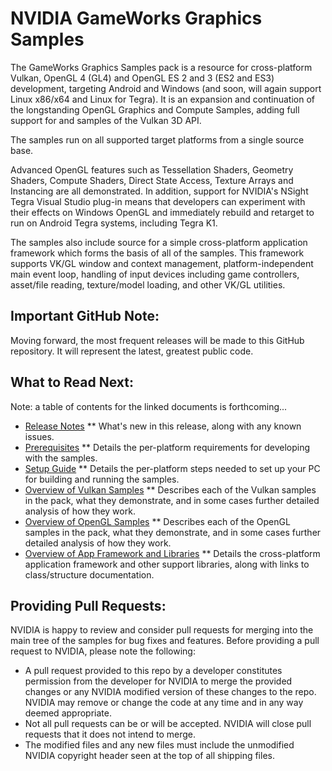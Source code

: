 NVIDIA GameWorks Graphics Samples
====================================================

The GameWorks Graphics Samples pack is a resource for cross-platform Vulkan, OpenGL 4 (GL4) and OpenGL ES 2 and 3 (ES2 and ES3) development, targeting Android and Windows (and soon, will again support Linux x86/x64 and Linux for Tegra).  It is an expansion and continuation of the longstanding OpenGL Graphics and Compute Samples, adding full support for and samples of the Vulkan 3D API.

The samples run on all supported target platforms from a single source base.

Advanced OpenGL features such as Tessellation Shaders, Geometry Shaders, Compute Shaders, Direct State Access, Texture Arrays and Instancing are all demonstrated.  In addition, support for NVIDIA's NSight Tegra Visual Studio plug-in means that developers can experiment with their effects on Windows OpenGL and immediately rebuild and retarget to run on Android Tegra systems, including Tegra K1.

The samples also include source for a simple cross-platform application framework which forms the basis of all of the samples.  This framework supports VK/GL window and context management, platform-independent main event loop, handling of input devices including game controllers, asset/file reading, texture/model loading, and other VK/GL utilities.

Important GitHub Note:
----------------------

Moving forward, the most frequent releases will be made to this GitHub repository.  It will represent the latest, greatest public code.

What to Read Next:
------------------

Note: a table of contents for the linked documents is forthcoming...

* [Release Notes](http://nvidiagameworks.github.io/GraphicsSamples/gfx_release.htm)
** What's new in this release, along with any known issues.
* [Prerequisites](http://nvidiagameworks.github.io/GraphicsSamples/gfx_prereq.htm)
** Details the per-platform requirements for developing with the samples.
* [Setup Guide](http://nvidiagameworks.github.io/GraphicsSamples/gfx_setup.htm)
** Details the per-platform steps needed to set up your PC for building and running the samples.
* [Overview of Vulkan Samples](http://nvidiagameworks.github.io/GraphicsSamples/gfx_samples_vk.htm)
** Describes each of the Vulkan samples in the pack, what they demonstrate, and in some cases further detailed analysis of how they work.
* [Overview of OpenGL Samples](http://nvidiagameworks.github.io/GraphicsSamples/gfx_samples_gl.htm)
** Describes each of the OpenGL samples in the pack, what they demonstrate, and in some cases further detailed analysis of how they work.
* [Overview of App Framework and Libraries](http://nvidiagameworks.github.io/GraphicsSamples/index_framework.htm)
** Details the cross-platform application framework and other support libraries, along with links to class/structure documentation.

Providing Pull Requests:
------------------------
NVIDIA is happy to review and consider pull requests for merging into the main tree of the samples for bug fixes and features. Before providing a pull request to NVIDIA, please note the following:
* A pull request provided to this repo by a developer constitutes permission from the developer for NVIDIA to merge the provided changes or any NVIDIA modified version of these changes to the repo. NVIDIA may remove or change the code at any time and in any way deemed appropriate.
* Not all pull requests can be or will be accepted. NVIDIA will close pull requests that it does not intend to merge.
* The modified files and any new files must include the unmodified NVIDIA copyright header seen at the top of all shipping files. 
